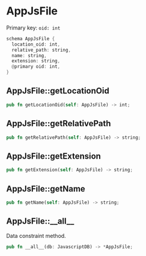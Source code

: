 # AppJsFile

Primary key: `oid: int`

```rust
schema AppJsFile {
  location_oid: int,
  relative_path: string,
  name: string,
  extension: string,
  @primary oid: int,
}
```
## AppJsFile::getLocationOid

```rust
pub fn getLocationOid(self: AppJsFile) -> int;
```
## AppJsFile::getRelativePath

```rust
pub fn getRelativePath(self: AppJsFile) -> string;
```
## AppJsFile::getExtension

```rust
pub fn getExtension(self: AppJsFile) -> string;
```
## AppJsFile::getName

```rust
pub fn getName(self: AppJsFile) -> string;
```
## AppJsFile::\_\_all\_\_

Data constraint method.

```rust
pub fn __all__(db: JavascriptDB) -> *AppJsFile;
```
